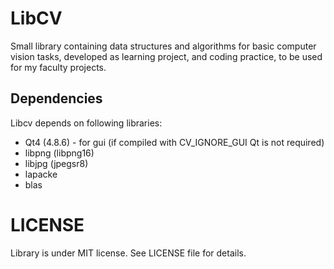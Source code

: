 # LibCV

Small library containing data structures and algorithms for basic computer vision tasks, 
developed as learning project, and coding practice, to be used for my faculty projects.

## Dependencies
Libcv depends on following libraries:
* Qt4 (4.8.6) - for gui (if compiled with CV_IGNORE_GUI Qt is not required)
* libpng (libpng16)
* libjpg (jpegsr8)
* lapacke
* blas

# LICENSE
Library is under MIT license. See LICENSE file for details.
